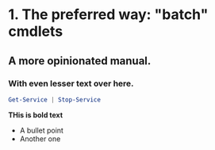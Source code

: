 # 1. The preferred way: "batch" cmdlets

## A more opinionated manual.

### With even lesser text over here.

```powershell
Get-Service | Stop-Service
```
**THis is bold text**

- A bullet point
- Another one